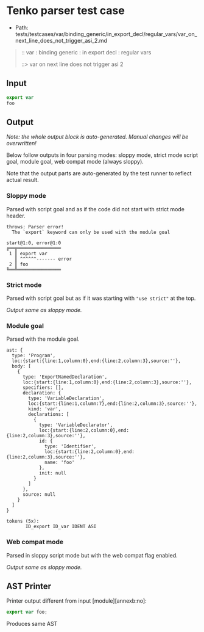 # Tenko parser test case

- Path: tests/testcases/var/binding_generic/in_export_decl/regular_vars/var_on_next_line_does_not_trigger_asi_2.md

> :: var : binding generic : in export decl : regular vars
>
> ::> var on next line does not trigger asi 2

## Input

`````js
export var
foo
`````

## Output

_Note: the whole output block is auto-generated. Manual changes will be overwritten!_

Below follow outputs in four parsing modes: sloppy mode, strict mode script goal, module goal, web compat mode (always sloppy).

Note that the output parts are auto-generated by the test runner to reflect actual result.

### Sloppy mode

Parsed with script goal and as if the code did not start with strict mode header.

`````
throws: Parser error!
  The `export` keyword can only be used with the module goal

start@1:0, error@1:0
╔══╦════════════════
 1 ║ export var
   ║ ^^^^^^------- error
 2 ║ foo
╚══╩════════════════

`````

### Strict mode

Parsed with script goal but as if it was starting with `"use strict"` at the top.

_Output same as sloppy mode._

### Module goal

Parsed with the module goal.

`````
ast: {
  type: 'Program',
  loc:{start:{line:1,column:0},end:{line:2,column:3},source:''},
  body: [
    {
      type: 'ExportNamedDeclaration',
      loc:{start:{line:1,column:0},end:{line:2,column:3},source:''},
      specifiers: [],
      declaration: {
        type: 'VariableDeclaration',
        loc:{start:{line:1,column:7},end:{line:2,column:3},source:''},
        kind: 'var',
        declarations: [
          {
            type: 'VariableDeclarator',
            loc:{start:{line:2,column:0},end:{line:2,column:3},source:''},
            id: {
              type: 'Identifier',
              loc:{start:{line:2,column:0},end:{line:2,column:3},source:''},
              name: 'foo'
            },
            init: null
          }
        ]
      },
      source: null
    }
  ]
}

tokens (5x):
       ID_export ID_var IDENT ASI
`````


### Web compat mode

Parsed in sloppy script mode but with the web compat flag enabled.

_Output same as sloppy mode._

## AST Printer

Printer output different from input [module][annexb:no]:

````js
export var foo;
````

Produces same AST
